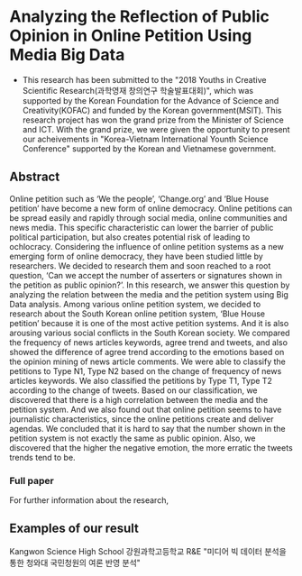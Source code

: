 # Analyzing the Reflection of Public Opinion in Online Petition Using Media Big Data

- This research has been submitted to the "2018 Youths in Creative Scientific Research(과학영재 창의연구 학술발표대회)", which was supported by the Korean Foundation for the Advance of Science and Creativity(KOFAC) and funded by the Korean government(MSIT). This research project has won the grand prize from the Minister of Science and ICT. With the grand prize, we were given the opportunity to present our acheivements in "Korea-Vietnam International Younth Science Conference" supported by the Korean and Vietnamese government. 

## Abstract

Online petition such as ‘We the people’, ‘Change.org’ and ‘Blue House petition’ have become a new form of online democracy. Online petitions can be spread easily and rapidly through social media, online communities and news media. This specific characteristic can lower the barrier of public political participation, but also creates potential risk of leading to ochlocracy. Considering the influence of online petition systems as a new emerging form of online democracy, they have been studied little by researchers. We decided to research them and soon reached to a root question, ‘Can we accept the number of asserters or signatures shown in the petition as public opinion?’. In this research, we answer this question by analyzing the relation between the media and the petition system using Big Data analysis. Among various online petition system, we decided to research about the South Korean online petition system, ‘Blue House petition’ because it is one of the most active petition systems. And it is also arousing various social conflicts in the South Korean society. We compared the frequency of news articles keywords, agree trend and tweets, and also showed the difference of agree trend according to the emotions based on the opinion mining of news article comments. We were able to classify the petitions to Type N1, Type N2 based on the change of frequency of news articles keywords. We also classified the petitions by Type T1, Type T2 according to the change of tweets. Based on our classification, we discovered that there is a high correlation between the media and the petition system. And we also found out that online petition seems to have journalistic characteristics, since the online petitions create and deliver agendas. We concluded that it is hard to say that the number shown in the petition system is not exactly the same as public opinion. Also, we discovered that the higher the negative emotion, the more erratic the tweets trends tend to be.

### Full paper
For further information about the research, 

## Examples of our result


Kangwon Science High School 강원과학고등학교 R&amp;E "미디어 빅 데이터 분석을 통한 청와대 국민청원의 여론 반영 분석"



